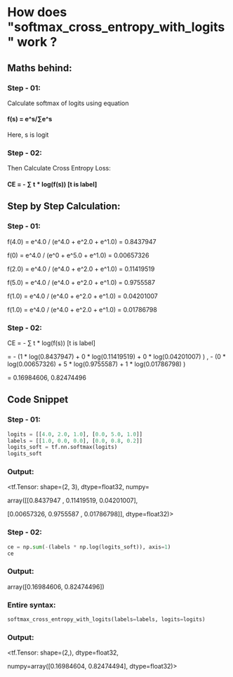 # How does "softmax_cross_entropy_with_logits" work ?
## Maths behind:
### Step - 01:
Calculate softmax of logits using equation

#### f(s) = e^s/∑e^s

Here, s is logit

### Step - 02:

Then Calculate Cross Entropy Loss:

#### CE = - ∑ t * log(f(s)) [t is label]
## Step by Step Calculation:
### Step - 01:

f(4.0) = e^4.0 / (e^4.0 + e^2.0 + e^1.0) = 0.8437947

f(0) = e^4.0 / (e^0 + e^5.0 + e^1.0) = 0.00657326

f(2.0) = e^4.0 / (e^4.0 + e^2.0 + e^1.0) = 0.11419519

f(5.0) = e^4.0 / (e^4.0 + e^2.0 + e^1.0) = 0.9755587

f(1.0) = e^4.0 / (e^4.0 + e^2.0 + e^1.0) = 0.04201007

f(1.0) = e^4.0 / (e^4.0 + e^2.0 + e^1.0) = 0.01786798

### Step - 02:

CE = - ∑ t * log(f(s)) [t is label]

= - (1 * log(0.8437947) + 0 * log(0.11419519) + 0 * log(0.04201007) ) , - (0 * log(0.00657326) + 5 * log(0.9755587) + 1 * log(0.01786798) )

= 0.16984606, 0.82474496

## Code Snippet
### Step - 01:
```python
logits = [[4.0, 2.0, 1.0], [0.0, 5.0, 1.0]]
labels = [[1.0, 0.0, 0.0], [0.0, 0.8, 0.2]]
logits_soft = tf.nn.softmax(logits)
logits_soft
```
### Output:

<tf.Tensor: shape=(2, 3), dtype=float32, numpy=

array([[0.8437947 , 0.11419519, 0.04201007],

[0.00657326, 0.9755587 , 0.01786798]], dtype=float32)>
### Step - 02:
```python
ce = np.sum(-(labels * np.log(logits_soft)), axis=1)
ce
```
### Output:

array([0.16984606, 0.82474496])

### Entire syntax:
```python
softmax_cross_entropy_with_logits(labels=labels, logits=logits)
```
### Output:

<tf.Tensor: shape=(2,), dtype=float32,

numpy=array([0.16984604, 0.82474494], dtype=float32)>
